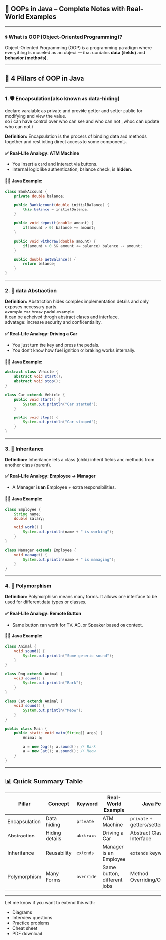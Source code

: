 ## 📘 OOPs in Java – Complete Notes with Real-World Examples

---

### 🌀 What is OOP (Object-Oriented Programming)?

Object-Oriented Programming (OOP) is a programming paradigm where everything is modeled as an object — that contains **data (fields)** and **behavior (methods)**.

---

## 🚀 4 Pillars of OOP in Java

---

### 1. 🛡️ Encapsulation(also known as data-hiding)
declare varaiable as private and provide getter and setter public for modifying and view the value.\
so i can have control over who can see and who can not , whoc can update who can not \

**Definition:**
Encapsulation is the process of binding data and methods together and restricting direct access to some components.

#### ✅ Real-Life Analogy: ATM Machine

* You insert a card and interact via buttons.
* Internal logic like authentication, balance check, is **hidden**.

#### 🧑‍💻 Java Example:

```java
class BankAccount {
    private double balance;

    public BankAccount(double initialBalance) {
        this.balance = initialBalance;
    }

    public void deposit(double amount) {
        if(amount > 0) balance += amount;
    }

    public void withdraw(double amount) {
        if(amount > 0 && amount <= balance) balance -= amount;
    }

    public double getBalance() {
        return balance;
    }
}
```

---

### 2. 🧰 data Abstraction

**Definition:**
Abstraction hides complex implementation details and only exposes necessary parts.\
example car break padal example\
it can be acheived throgh abstract clases and interface.\
advatage: increase security and confidentiality.

#### ✅ Real-Life Analogy: Driving a Car

* You just turn the key and press the pedals.
* You don’t know how fuel ignition or braking works internally.

#### 🧑‍💻 Java Example:

```java
abstract class Vehicle {
    abstract void start();
    abstract void stop();
}

class Car extends Vehicle {
    public void start() {
        System.out.println("Car started");
    }

    public void stop() {
        System.out.println("Car stopped");
    }
}
```

---

### 3. 🧬 Inheritance

**Definition:**
Inheritance lets a class (child) inherit fields and methods from another class (parent).

#### ✅ Real-Life Analogy: Employee → Manager

* A Manager **is an** Employee + extra responsibilities.

#### 🧑‍💻 Java Example:

```java
class Employee {
    String name;
    double salary;

    void work() {
        System.out.println(name + " is working");
    }
}

class Manager extends Employee {
    void manage() {
        System.out.println(name + " is managing");
    }
}
```

---

### 4. 🔁 Polymorphism

**Definition:**
Polymorphism means many forms. It allows one interface to be used for different data types or classes.

#### ✅ Real-Life Analogy: Remote Button

* Same button can work for TV, AC, or Speaker based on context.

#### 🧑‍💻 Java Example:

```java
class Animal {
    void sound() {
        System.out.println("Some generic sound");
    }
}

class Dog extends Animal {
    void sound() {
        System.out.println("Bark");
    }
}

class Cat extends Animal {
    void sound() {
        System.out.println("Meow");
    }
}

public class Main {
    public static void main(String[] args) {
        Animal a;

        a = new Dog(); a.sound(); // Bark
        a = new Cat(); a.sound(); // Meow
    }
}
```

---

## 📊 Quick Summary Table

| Pillar        | Concept        | Keyword    | Real-World Example          | Java Feature                  |
| ------------- | -------------- | ---------- | --------------------------- | ----------------------------- |
| Encapsulation | Data hiding    | `private`  | ATM Machine                 | `private` + getters/setters   |
| Abstraction   | Hiding details | `abstract` | Driving a Car               | Abstract Class / Interface    |
| Inheritance   | Reusability    | `extends`  | Manager is an Employee      | `extends` keyword             |
| Polymorphism  | Many Forms     | `override` | Same button, different jobs | Method Overriding/Overloading |

---

Let me know if you want to extend this with:

* Diagrams
* Interview questions
* Practice problems
* Cheat sheet
* PDF download
